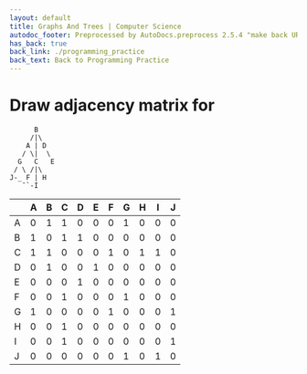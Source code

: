 ```yaml
---
layout: default
title: Graphs And Trees | Computer Science
autodoc_footer: Preprocessed by AutoDocs.preprocess 2.5.4 "make back URLs relative" ⓒ Starwort, 2020
has_back: true
back_link: ./programming_practice
back_text: Back to Programming Practice
---
```


# Draw adjacency matrix for

```
      B
     /|\
    A | D
   / \|  \
  G   C   E
 / \ /|\
J-_ F | H
   ¯`-I
```

|   | A | B | C | D | E | F | G | H | I | J |
|---|---|---|---|---|---|---|---|---|---|---|
| A | 0 | 1 | 1 | 0 | 0 | 0 | 1 | 0 | 0 | 0 |
| B | 1 | 0 | 1 | 1 | 0 | 0 | 0 | 0 | 0 | 0 |
| C | 1 | 1 | 0 | 0 | 0 | 1 | 0 | 1 | 1 | 0 |
| D | 0 | 1 | 0 | 0 | 1 | 0 | 0 | 0 | 0 | 0 |
| E | 0 | 0 | 0 | 1 | 0 | 0 | 0 | 0 | 0 | 0 |
| F | 0 | 0 | 1 | 0 | 0 | 0 | 1 | 0 | 0 | 0 |
| G | 1 | 0 | 0 | 0 | 0 | 1 | 0 | 0 | 0 | 1 |
| H | 0 | 0 | 1 | 0 | 0 | 0 | 0 | 0 | 0 | 0 |
| I | 0 | 0 | 1 | 0 | 0 | 0 | 0 | 0 | 0 | 1 |
| J | 0 | 0 | 0 | 0 | 0 | 0 | 1 | 0 | 1 | 0 |
